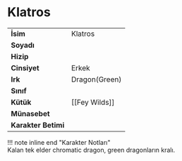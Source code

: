 # Klatros   
|  |  |  
|---|---|  
| **İsim** | Klatros |  
| **Soyadı** |  |  
| **Hizip** |  |  
| **Cinsiyet** | Erkek |  
| **Irk** | Dragon(Green) |  
| **Sınıf** |  |  
| **Kütük** | [[Fey Wilds]] |  
| **Münasebet** |  |  
| **Karakter Betimi** |  |  
  
  
!!! note inline end "Karakter Notları"  
	Kalan tek elder chromatic dragon, green dragonların kralı.  
	  
	  
	
